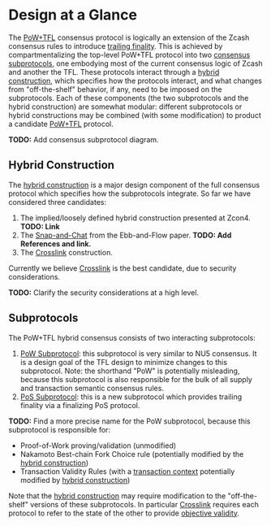 # Design at a Glance

The [PoW+TFL](../terminology.md#definition-pow-tfl) consensus protocol is logically an extension of the Zcash consensus rules to introduce [trailing finality](../terminology.md#definition-trailing-finality). This is achieved by compartmentalizing the top-level PoW+TFL protocol into two [consensus subprotocols](../terminology.md#definition-consensus-subprotocols), one embodying most of the current consensus logic of Zcash and another the TFL. These protocols interact through a [hybrid construction](../terminology.md#definition-hybrid-construction), which specifies how the protocols interact, and what changes from "off-the-shelf" behavior, if any, need to be imposed on the subprotocols. Each of these components (the two subprotocols and the hybrid construction) are somewhat modular: different subprotocols or hybrid constructions may be combined (with some modification) to product a candidate [PoW+TFL](../terminology.md#definition-pow-tfl) protocol.

**TODO:** Add consensus subprotocol diagram.

## Hybrid Construction

The [hybrid construction](../terminology.md#definition-hybrid-construction) is a major design component of the full consensus protocol which specifies how the subprotocols integrate. So far we have considered three candidates:

1. The implied/loosely defined hybrid construction presented at Zcon4. **TODO: Link**
2. The [Snap-and-Chat](../terminology.md#definition-snap-and-chat) from the Ebb-and-Flow paper. **TODO: Add References and link.**
3. The [Crosslink](../terminology.md#definition-crosslink) construction.

Currently we believe [Crosslink](../terminology.md#definition-crosslink) is the best candidate, due to security considerations.

**TODO:** Clarify the security considerations at a high level.

## Subprotocols

The PoW+TFL hybrid consensus consists of two interacting subprotocols:

1. [PoW Subprotocol](../terminology.md#definition-pow): this subprotocol is very similar to NU5 consensus. It is a design goal of the TFL design to minimize changes to this subprotocol. Note: the shorthand "PoW" is potentially misleading, because this subprotocol is also responsible for the bulk of all supply and transaction semantic consensus rules.
2. [PoS Subprotocol](../terminology.md#definition-pos): this is a new subprotocol which provides trailing finality via a finalizing PoS protocol.

**TODO:** Find a more precise name for the PoW subprotocol, because this subprotocol is responsible for:
- Proof-of-Work proving/validation (unmodified)
- Nakamoto Best-chain Fork Choice rule (potentially modified by the [hybrid construction](../terminology.md#definition-hybrid-construction))
- Transaction Validity Rules (with a [transaction context](../terminology.md#definition-hybrid-construction) potentially modified by [hybrid construction](../terminology.md#definition-hybrid-construction))

Note that the [hybrid construction](../terminology.md#definition-hybrid-construction) may require modification to the "off-the-shelf" versions of these subprotocols. In particular [Crosslink](../terminology.md#definition-crosslink) requires each protocol to refer to the state of the other to provide [objective validity](../terminology.md#definition-objective-validity).
